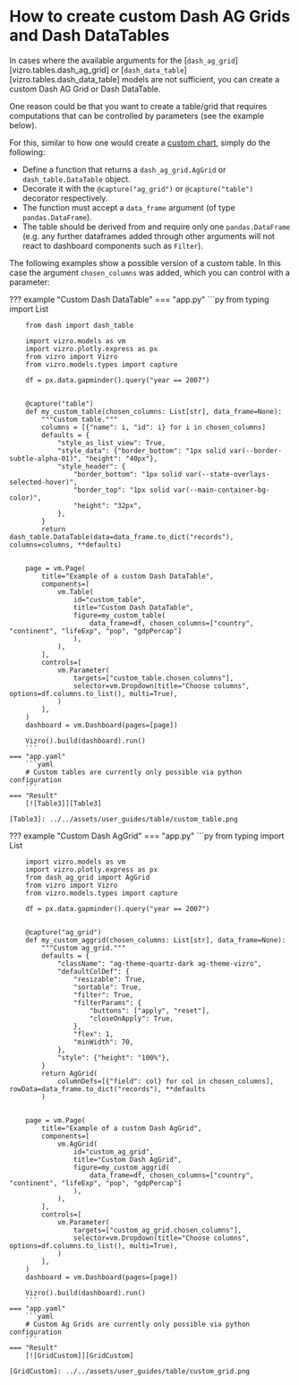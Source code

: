 # How to create custom Dash AG Grids and Dash DataTables

In cases where the available arguments for the [`dash_ag_grid`][vizro.tables.dash_ag_grid] or [`dash_data_table`][vizro.tables.dash_data_table] models are not sufficient,
you can create a custom Dash AG Grid or Dash DataTable.

One reason could be that you want to create a table/grid that requires computations that can be controlled by parameters (see the example below).

For this, similar to how one would create a [custom chart](../user-guides/custom-charts.md), simply do the following:

- Define a function that returns a `dash_ag_grid.AgGrid` or `dash_table.DataTable` object.
- Decorate it with the `@capture("ag_grid")` or `@capture("table")` decorator respectively.
- The function must accept a `data_frame` argument (of type `pandas.DataFrame`).
- The table should be derived from and require only one `pandas.DataFrame` (e.g. any further dataframes added through other arguments will not react to dashboard components such as `Filter`).

The following examples show a possible version of a custom table. In this case the argument `chosen_columns` was added, which you can control with a parameter:

??? example "Custom Dash DataTable"
    === "app.py"
        ```py
        from typing import List

        from dash import dash_table

        import vizro.models as vm
        import vizro.plotly.express as px
        from vizro import Vizro
        from vizro.models.types import capture

        df = px.data.gapminder().query("year == 2007")


        @capture("table")
        def my_custom_table(chosen_columns: List[str], data_frame=None):
            """Custom table."""
            columns = [{"name": i, "id": i} for i in chosen_columns]
            defaults = {
                "style_as_list_view": True,
                "style_data": {"border_bottom": "1px solid var(--border-subtle-alpha-01)", "height": "40px"},
                "style_header": {
                    "border_bottom": "1px solid var(--state-overlays-selected-hover)",
                    "border_top": "1px solid var(--main-container-bg-color)",
                    "height": "32px",
                },
            }
            return dash_table.DataTable(data=data_frame.to_dict("records"), columns=columns, **defaults)


        page = vm.Page(
            title="Example of a custom Dash DataTable",
            components=[
                vm.Table(
                    id="custom_table",
                    title="Custom Dash DataTable",
                    figure=my_custom_table(
                        data_frame=df, chosen_columns=["country", "continent", "lifeExp", "pop", "gdpPercap"]
                    ),
                ),
            ],
            controls=[
                vm.Parameter(
                    targets=["custom_table.chosen_columns"],
                    selector=vm.Dropdown(title="Choose columns", options=df.columns.to_list(), multi=True),
                )
            ],
        )
        dashboard = vm.Dashboard(pages=[page])

        Vizro().build(dashboard).run()
        ```
    === "app.yaml"
        ```yaml
        # Custom tables are currently only possible via python configuration
        ```
    === "Result"
        [![Table3]][Table3]

    [Table3]: ../../assets/user_guides/table/custom_table.png

??? example "Custom Dash AgGrid"
    === "app.py"
        ```py
        from typing import List

        import vizro.models as vm
        import vizro.plotly.express as px
        from dash_ag_grid import AgGrid
        from vizro import Vizro
        from vizro.models.types import capture

        df = px.data.gapminder().query("year == 2007")


        @capture("ag_grid")
        def my_custom_aggrid(chosen_columns: List[str], data_frame=None):
            """Custom ag_grid."""
            defaults = {
                "className": "ag-theme-quartz-dark ag-theme-vizro",
                "defaultColDef": {
                    "resizable": True,
                    "sortable": True,
                    "filter": True,
                    "filterParams": {
                        "buttons": ["apply", "reset"],
                        "closeOnApply": True,
                    },
                    "flex": 1,
                    "minWidth": 70,
                },
                "style": {"height": "100%"},
            }
            return AgGrid(
                columnDefs=[{"field": col} for col in chosen_columns], rowData=data_frame.to_dict("records"), **defaults
            )


        page = vm.Page(
            title="Example of a custom Dash AgGrid",
            components=[
                vm.AgGrid(
                    id="custom_ag_grid",
                    title="Custom Dash AgGrid",
                    figure=my_custom_aggrid(
                        data_frame=df, chosen_columns=["country", "continent", "lifeExp", "pop", "gdpPercap"]
                    ),
                ),
            ],
            controls=[
                vm.Parameter(
                    targets=["custom_ag_grid.chosen_columns"],
                    selector=vm.Dropdown(title="Choose columns", options=df.columns.to_list(), multi=True),
                )
            ],
        )
        dashboard = vm.Dashboard(pages=[page])

        Vizro().build(dashboard).run()
        ```
    === "app.yaml"
        ```yaml
        # Custom Ag Grids are currently only possible via python configuration
        ```
    === "Result"
        [![GridCustom]][GridCustom]

    [GridCustom]: ../../assets/user_guides/table/custom_grid.png
